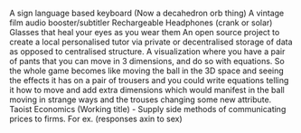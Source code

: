 A sign language based keyboard (Now a decahedron orb thing)
A vintage film audio booster/subtitler
Rechargeable Headphones (crank or solar)
Glasses that heal your eyes as you wear them
An open source project to create a local personalised tutor via private or decentralised storage of data as opposed to centralised structure.
A visualization where you have a pair of pants that you can move in 3 dimensions, and do so with equations. So the whole game becomes like moving the ball in the 3D space and seeing the effects it has on a pair of trousers and you could write equations telling it how to move and add extra dimensions which would manifest in the ball moving in strange ways and the trouses changing some new attribute.
Taoist Economics (Working title) - Supply side methods of communicating prices to firms. For ex. (responses axin to sex)